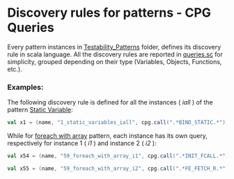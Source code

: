 # Discovery rules for patterns - CPG Queries

Every pattern instances in [Testability_Patterns](https://github.com/enferas/TestabilityTarpits/tree/main/PHP/TestabilityPatterns) folder, defines its discovery rule in scala language. 
All the discovery rules are reported in [queries.sc](https://github.com/enferas/TestabilityTarpits/tree/main/PHP/Queries/queries.sc) for simplicity, grouped depending on their type (Variables, Objects, Functions, etc.). 

### Examples:

The following discovery rule is defined for all the instances ( _iall_ ) of the pattern [Static Variable](https://github.com/enferas/TestabilityTarpits/tree/main/PHP/TestabilityPatterns/1_static_variables): 

```scala
val x1 = (name, "1_static_variables_iall", cpg.call(".*BIND_STATIC.*").size);
```

While for [foreach with array](https://github.com/enferas/TestabilityTarpits/tree/main/PHP/TestabilityPatterns/59_foreach_with_array) pattern, each instance has its own query, respectively for instance 1 ( _i1_ ) and instance 2 ( _i2_ ):

```scala
val x54 = (name, "59_foreach_with_array_i1", cpg.call(".*INIT_FCALL.*").argument.order(2).code("array_keys").size);

val x55 = (name, "59_foreach_with_array_i2", cpg.call(".*FE_FETCH_R.*").size);
```

